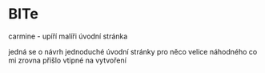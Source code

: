 # BITe
carmine - upíří malíři úvodní stránka

jedná se o návrh jednoduché úvodní stránky pro něco velice náhodného co mi zrovna přišlo vtipné na vytvoření
